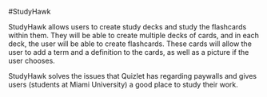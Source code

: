 #StudyHawk

StudyHawk allows users to create study decks and study the flashcards within them. They will be able to create multiple decks of cards, and in each deck, the user will be able to create flashcards. These cards will allow the user to add a term and a definition to the cards, as well as a picture if the user chooses.

StudyHawk solves the issues that Quizlet has regarding paywalls and gives users (students at Miami University) a good place to study their work.
